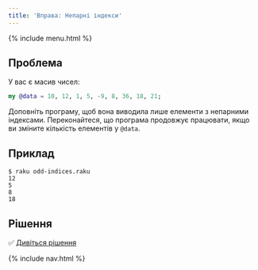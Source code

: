 ```yaml
---
title: 'Вправа: Непарні індекси'
---
```


{% include menu.html %}

## Проблема

У вас є масив чисел:

```raku
my @data = 10, 12, 1, 5, -9, 8, 36, 18, 21;
```

Доповніть програму, щоб вона виводила лише елементи з непарними індексами. Переконайтеся, що програма продовжує працювати, якщо ви зміните кількість елементів у `@data`.

## Приклад

```console
$ raku odd-indices.raku
12
5
8
18
```

## Рішення

✅ [Дивіться рішення](solution)

{% include nav.html %}
